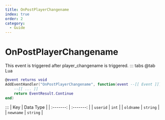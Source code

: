 ```yaml
---
title: OnPostPlayerChangename
index: true
order: 2
category:
  - Guide
---
```


# OnPostPlayerChangename
This event is triggered after player_changename is triggered.
::: tabs
@tab Lua
```lua
@event returns void
AddEventHandler("OnPostPlayerChangename", function(event --[[ Event ]])
    --[[ ... ]]
    return EventResult.Continue
end)
```

:::
|    Key    | Data Type |
| :-------: | :-------: |
|  `userid` |   `int`   |
| `oldname` |  `string` |
| `newname` |  `string` |
